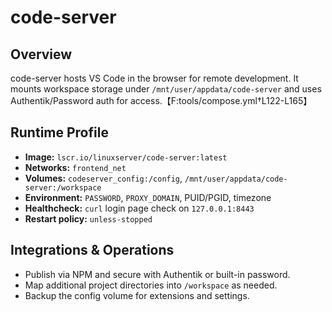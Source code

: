 # code-server

## Overview
code-server hosts VS Code in the browser for remote development. It mounts workspace storage under `/mnt/user/appdata/code-server` and uses Authentik/Password auth for access.【F:tools/compose.yml†L122-L165】

## Runtime Profile
- **Image:** `lscr.io/linuxserver/code-server:latest`
- **Networks:** `frontend_net`
- **Volumes:** `codeserver_config:/config`, `/mnt/user/appdata/code-server:/workspace`
- **Environment:** `PASSWORD`, `PROXY_DOMAIN`, PUID/PGID, timezone
- **Healthcheck:** `curl` login page check on `127.0.0.1:8443`
- **Restart policy:** `unless-stopped`

## Integrations & Operations
- Publish via NPM and secure with Authentik or built-in password.
- Map additional project directories into `/workspace` as needed.
- Backup the config volume for extensions and settings.
